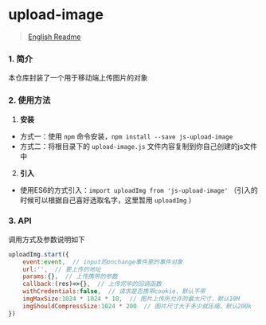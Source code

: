 # upload-image
> [English Readme](https://github.com/lixilin123/upload-image)
### 1. 简介
本仓库封装了一个用于移动端上传图片的对象
### 2. 使用方法
1. **安装**
- 方式一：使用 `npm` 命令安装，`npm install --save js-upload-image`
- 方式二：将根目录下的 `upload-image.js` 文件内容复制到你自己创建的js文件中
2. **引入**
- 使用ES6的方式引入：`import uploadImg from 'js-upload-image'`
（引入的时候可以根据自己喜好选取名字，这里暂用 `uploadImg` ）
### 3. API
调用方式及参数说明如下
```javascript
uploadImg.start({
	event:event,  // input的onchange事件里的事件对象
    url:'',  // 要上传的地址
    params:{},  // 上传携带的参数
    callback:(res)=>{},  // 上传完毕的回调函数
    withCredentials:false,  // 请求是否携带cookie，默认不带
    imgMaxSize:1024 * 1024 * 10,  // 图片上传所允许的最大尺寸，默认10M
    imgShouldCompressSize:1024 * 200  // 图片尺寸大于多少就压缩，默认200k
})
```
 